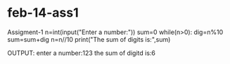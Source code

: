 # feb-14-ass1
Assigment-1
n=int(input("Enter a number:"))
sum=0
while(n>0):
    dig=n%10
    sum=sum+dig
    n=n//10
print("The sum of digits is:",sum)

OUTPUT:
enter a number:123
the sum of digitd is:6

